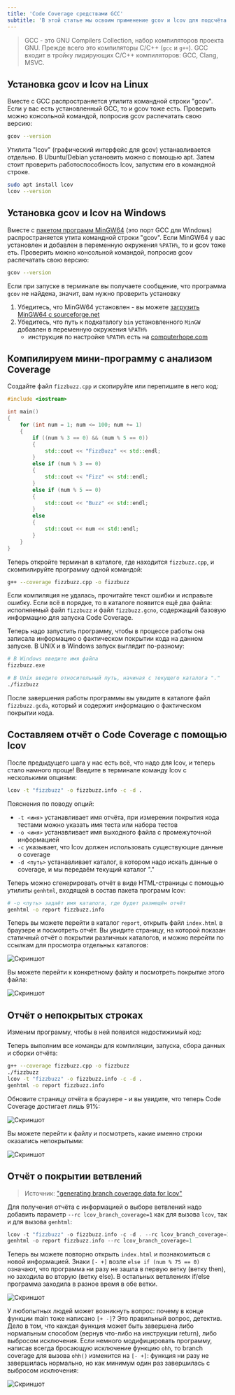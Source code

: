 ```yaml
---
title: 'Code Coverage средствами GCC'
subtitle: 'В этой статье мы освоим применение gcov и lcov для подсчёта line-based и branch-based покрытия кода для C/C++'
---
```


>GCC - это GNU Compilers Collection, набор компиляторов проекта GNU. Прежде всего это компиляторы C/C++ (`gcc` и `g++`). GCC входит в тройку лидирующих C/C++ компиляторов: GCC, Clang, MSVC.

## Установка gcov и lcov на Linux

Вместе с GCC распространяется утилита командной строки "gcov". Если у вас есть установленный GCC, то и gcov тоже есть. Проверить можно консольной командой, попросив gcov распечатать свою версию:

```bash
gcov --version
```

Утилита "lcov" (графический интерфейс для gcov) устанавливается отдельно. В Ubuntu/Debian установить можно с помощью apt. Затем стоит проверить работоспособность lcov, запустим его в командной строке.

```bash
sudo apt install lcov
lcov --version
```

## Установка gcov и lcov на Windows

Вместе с [пакетом программ MinGW64](https://sourceforge.net/projects/mingw-w64/) (это порт GCC для Windows) распространяется утита командной строки "gcov". Если MinGW64 у вас установлен и добавлен в переменную окружения `%PATH%`, то и gcov тоже еть. Проверить можно консольной командой, попросив gcov распечатать свою версию:

```bash
gcov --version
```

Если при запуске в терминале вы получаете сообщение, что программа `gcov` не найдена, значит, вам нужно проверить установку

1. Убедитесь, что MinGW64 установлен - вы можете [загрузить MinGW64 с sourceforge.net](https://sourceforge.net/projects/mingw-w64/)
2. Убедитесь, что путь к подкаталогу `bin` установленного `MinGW` добавлен в переменную окружения `%PATH%`
    - инструкция по настройке `%PATH%` есть на [computerhope.com](https://www.computerhope.com/issues/ch000549.htm)

## Компилируем мини-программу с анализом Coverage

Создайте файл `fizzbuzz.cpp` и скопируйте или перепишите в него код:

```cpp
#include <iostream>

int main()
{
    for (int num = 1; num <= 100; num += 1)
    {
        if ((num % 3 == 0) && (num % 5 == 0))
        {
            std::cout << "FizzBuzz" << std::endl;
        }
        else if (num % 3 == 0)
        {
            std::cout << "Fizz" << std::endl;
        }
        else if (num % 5 == 0)
        {
            std::cout << "Buzz" << std::endl;
        }
        else
        {
            std::cout << num << std::endl;
        }
    }
}
```

Теперь откройте терминал в каталоге, где находится `fizzbuzz.cpp`, и скомпилируйте программу одной командой:

```bash
g++ --coverage fizzbuzz.cpp -o fizzbuzz
```

Если компиляция не удалась, прочитайте текст ошибки и исправьте ошибку. Если всё в порядке, то в каталоге появится ещё два файла: исполняемый файл `fizzbuzz` и файл `fizzbuzz.gcno`, содержащий базовую информацию для запуска Code Coverage.

Теперь надо запустить программу, чтобы в процессе работы она записала информацию о фактическом покрытии кода на данном запуске. В UNIX и в Windows запуск выглядит по-разному:

```bash
# В Windows введите имя файла
fizzbuzz.exe

# В Unix введите относительный путь, начиная с текущего каталога "."
./fizzbuzz
```

После завершения работы программы вы увидите в каталоге файл `fizzbuzz.gcda`, который и содержит информацию о фактическом покрытии кода.

## Составляем отчёт о Code Coverage с помощью lcov

После предыдущего шага у нас есть всё, что надо для lcov, и теперь стало намного проще! Введите в терминале команду lcov с несколькими опциями:

```bash
lcov -t "fizzbuzz" -o fizzbuzz.info -c -d .  
```

Пояснения по поводу опций:

- `-t <имя>` устанавливает имя отчёта, при измерении покрытия кода тестами можно указать имя теста или набора тестов
- `-o <имя>` устанавливает имя выходного файла с промежуточной информацией
- `-c` указывает, что lcov должен использовать существующие данные о coverage
- `-d <путь>` устанавливает каталог, в котором надо искать данные о coverage, и мы передаём текущий каталог "."

Теперь можно сгенерировать отчёт в виде HTML-страницы с помощью утилиты `genhtml`, входящей в состав пакета программ lcov:

```bash
# -o <путь> задаёт имя каталога, где будет размещён отчёт
genhtml -o report fizzbuzz.info
```

Теперь вы можете перейти в каталог `report`, открыть файл `index.html` в браузере и посмотреть отчёт. Вы увидите страницу, на которой показан статичный отчёт о покрытии различных каталогов, и можно перейти по ссылкам для просмотра отдельных каталогов:

![Скриншот](img/coverage/lcov_directories.png)

Вы можете перейти к конкретному файлу и посмотреть покрытие этого файла:

![Скриншот](img/coverage/lcov_file_report.png)

## Отчёт о непокрытых строках

Изменим программу, чтобы в ней появился недостижимый код:

Теперь выполним все команды для компиляции, запуска, сбора данных и сборки отчёта:

```bash
g++ --coverage fizzbuzz.cpp -o fizzbuzz
./fizzbuzz
lcov -t "fizzbuzz" -o fizzbuzz.info -c -d .
genhtml -o report fizzbuzz.info
```

Обновите страницу отчёта в браузере - и вы увидите, что теперь Code Coverage достигает лишь 91%:

![Скриншот](img/coverage/lcov_91p_coverage.png)

Вы можете перейти к файлу и посмотреть, какие именно строки оказались непокрытыми:

![Скриншот](img/coverage/lcov_91p_file_report.png)

## Отчёт о покрытии ветвлений

>Источник: ["generating branch coverage data for lcov"](https://stackoverflow.com/questions/12360167/)

Для получения отчёта с информацией о выборе ветвлений надо добавить параметр `--rc lcov_branch_coverage=1` как для вызова `lcov`, так и для вызова `genhtml`:

```cpp
lcov -t "fizzbuzz" -o fizzbuzz.info -c -d . --rc lcov_branch_coverage=1
genhtml -o report fizzbuzz.info --rc lcov_branch_coverage=1
```

Теперь вы можете повторно открыть `index.html` и познакомиться с новой информацией. Знаки `[- +]` возле `else if (num % 75 == 0)` означают, что программа ни разу не зашла в первую ветку (ветку then), но заходила во вторую (ветку else). В остальных ветвлениях if/else программа заходила в разное время в обе ветки.

![Скриншот](img/coverage/lcov_file_branch_coverage.png)

У любопытных людей может возникнуть вопрос: почему в конце функции main тоже написано `[+ -]`? Это правильный вопрос, детектив. Дело в том, что каждая функция может быть завершена либо нормальным способом (вернув что-либо на инструкции return), либо выбросом исключения. Если немного модифицировать программу, написав всегда бросающую исключение функцию `ohh`, то branch coverage для вызова `ohh()` изменится на `[- +]`: функция ни разу не завершилась нормально, но как минимум один раз завершилась с выбросом исключения:

![Скриншот](img/coverage/exception_branch_coverage.png)
